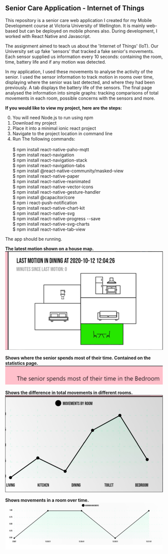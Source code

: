 ## Senior Care Application - Internet of Things

This repository is a senior care web application I created for my Mobile Development course at Victoria University of Wellington. It is mainly web-based but can be deployed on mobile phones also. During development, I  worked with React Native and Javascript. <br>

The assignment aimed to teach us about the 'Internet of Things' (IoT). Our University set up fake 'sensors' that tracked a fake senior's movements. Each sensor supplied us information every 10 seconds: containing the room, time, battery life and if any motion was detected. <br>

In my application, I used these movements to analyse the activity of the senior. I used the sensor information to track motion in rooms over time, displaying where the senior was last detected, and where they had been previously. A tab displays the battery life of the sensors. The final page analysed the information into simple graphs: tracking comparisons of total movements in each room, possible concerns with the sensors and more. 

<b>If you would like to view my project, here are the steps: </b> <br>

 0. You will need Node.js to run using npm
 1. Download my project
 2. Place it into a minimal ionic react project
 3. Navigate to the project location in command line
 4. Run The following commands:     <br/>  
    $ npm install react-native-paho-mqtt <br/>
    $ npm install react-navigation <br/>
    $ npm install react-navigation-stack <br/>
    $ npm install react-navigation-tabs <br/>
    $ npm install @react-native-community/masked-view <br/>
    $ npm install react-native-paper <br/>
    $ npm install react-native-reanimated <br/>
    $ npm install react-native-vector-icons <br/>
    $ npm install react-native-gesture-handler <br/>
    $ npm install @capacitor/core <br/>
    $ npm i react-push-notification <br/>
    $ npm install react-native-chart-kit <br/>
    $ npm install react-native-svg <br/>
    $ npm install react-native-progress --save <br/>
    $ npm install react-native-svg-charts <br/>
    $ npm install react-native-tab-view <br/>

The app should be running. <br>

<b>The latest motion shown on a house map.</b>
![Alt text](/photos/lastMotion.jpg?raw=true "Latest Motion House Map") <br>

<b>Shows where the senior spends most of their time. Contained on the statistics page.</b>
![Alt text](/photos/mostSpent.jpg?raw=true "Most Time Spent Room") <br>

<b>Shows the difference in total movements in different rooms.</b>
![Alt text](/photos/movementsByRoom.jpg?raw=true "Comparison of Total Movements by Room") <br>

<b>Shows movements in a room over time.</b>
![Alt text](/photos/roomTime.jpg?raw=true "Motions over Time in a Room") <br>
